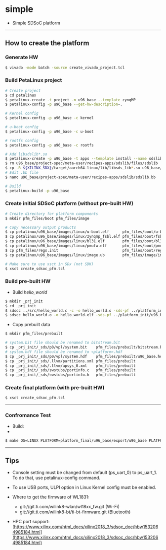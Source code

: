 # simple

- Simple SDSoC platform

***

## How to create the platform

### Generate HW

```bash
$ vivado -mode batch -source create_vivado_project.tcl
```

### Build PetaLinux project

```bash
# Create project
$ cd petalinux
$ petalinux-create -t project -n u96_base --template zynqMP
$ petalinux-config -p u96_base --get-hw-description=.

# Kernel config
$ petalinux-config -p u96_base -c kernel

# u-boot config
$ petalinux-config -p u96_base -c u-boot

# rootfs config
$ petalinux-config -p u96_base -c rootfs

# Add libsdslib*.so
$ petalinux-create -p u96_base -t apps --template install --name sdslib --enable
$ rm u96_base/project-spec/meta-user/recipes-apps/sdslib/files/sdslib
$ cp -R ${XILINX_SDX}/target/aarch64-linux/lib/libsds_lib*.so u96_base/project-spec/meta-user/recipes-apps/sdslib/files
# Edit .bb file
$ nano u96_base/project-spec/meta-user/recipes-apps/sdslib/sdslib.bb

# Build
$ petalinux-build -p u96_base
```

### Create initial SDSoC platform (without pre-built HW)

```bash
# Create directory for platform components
$ mkdir pfm_files/boot pfm_files/image

# Copy necessary output products
$ cp petalinux/u96_base/images/linux/u-boot.elf      pfm_files/boot/u-boot.elf
$ cp petalinux/u96_base/images/linux/zynqmp_fsbl.elf pfm_files/boot/fsbl.elf
$ cp petalinux/u96_base/images/linux/bl31.elf        pfm_files/boot/bl31.elf
$ cp petalinux/u96_base/images/linux/pmufw.elf       pfm_files/boot/pmufw.elf
$ cp pfm_files/regs.init                             pfm_files/boot/regs.init
$ cp petalinux/u96_base/images/linux/image.ub        pfm_files/image/image.ub

# Make sure to use xsct in SDx (not SDK)
$ xsct create_sdsoc_pfm.tcl
```

### Build pre-built HW

- Build _hello_world_

```bash
$ mkdir _prj_init
$ cd _prj_init
$ sdscc ../src/hello_world.c -c -o hello_world.o -sds-pf ../platform_init/u96_base/export/u96_base -sds-sys-config linux -target-os linux
$ sdscc hello_world.o -o hello_world.elf -sds-pf ../platform_init/u96_base/export/u96_base -sds-sys-config linux -target-os linux
```

- Copy prebuilt data

```bash
$ mkdir pfm_files/prebuilt

# system.bit file should be renamed to bitstream.bit
$ cp _prj_init/_sds/p0/vpl/system.bit    pfm_files/prebuilt/bitstream.bit
# system.hdf file should be renamed to <platform>.hdf
$ cp _prj_init/_sds/p0/vpl/system.hdf    pfm_files/prebuilt/u96_base.hdf
$ cp _prj_init/_sds/.llvm/partitions.xml pfm_files/prebuilt
$ cp _prj_init/_sds/.llvm/apsys_0.xml    pfm_files/prebuilt
$ cp _prj_init/_sds/swstubs/portinfo.c   pfm_files/prebuilt
$ cp _prj_init/_sds/swstubs/portinfo.h   pfm_files/prebuilt
```

### Create final platform (with pre-built HW)

```bash
$ xsct create_sdsoc_pfm.tcl
```

***

### Confromance Test

- Build: 
- 
```bash
$ make OS=LINUX PLATFORM=platform_final/u96_base/export/u96_base PLATFORM_TYPE=MPSOC
```

***

## Tips

- Console setting must be changed from default (ps_uart_0) to ps_uart_1. To do that, use petalinux-config command.

- To use USB ports, ULPI option in Linux Kernel config must be enabled.

- Where to get the firmware of WL1831:
  - git://git.ti.com/wilink8-wlan/wl18xx_fw.git (Wi-Fi)
  - git://git.ti.com/wilink8-bt/ti-bt-firmware.git (Bluetooth)

- HPC port support: [https://www.xilinx.com/html_docs/xilinx2018_3/sdsoc_doc/hbw1532064985184.html](https://www.xilinx.com/html_docs/xilinx2018_3/sdsoc_doc/hbw1532064985184.html)